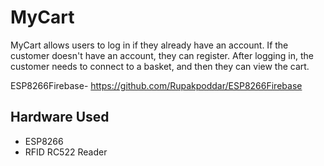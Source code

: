# MyCart

MyCart allows users to log in if they already have an account. If the customer doesn't have an account, they can register. After logging in, the customer needs to connect to a basket, and then they can view the cart.

ESP8266Firebase- https://github.com/Rupakpoddar/ESP8266Firebase

## Hardware Used
- ESP8266
- RFID RC522 Reader
